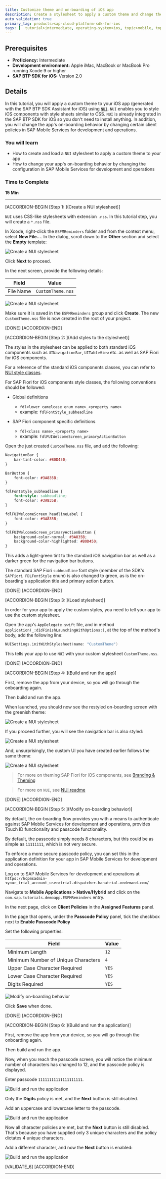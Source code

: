 ```yaml
---
title: Customize theme and on-boarding of iOS app
description: Create a stylesheet to apply a custom theme and change the default on-boarding behavior for your iOS app.
auto_validation: true
primary_tag: products>sap-cloud-platform-sdk-for-ios
tags: [  tutorial>intermediate, operating-system>ios, topic>mobile, topic>odata, products>sap-business-technology-platform, products>sap-cloud-platform-sdk-for-ios ]
---
```


## Prerequisites  
- **Proficiency:** Intermediate
- **Development environment:** Apple iMac, MacBook or MacBook Pro running Xcode 9 or higher
- **SAP BTP SDK for iOS:** Version 2.0

## Details
In this tutorial, you will apply a custom theme to your iOS app (generated with the SAP BTP SDK Assistant for iOS) using [`NUI`](https://github.com/tombenner/nui). `NUI` enables you to style iOS components with style sheets similar to CSS. `NUI` is already integrated in the SAP BTP SDK for iOS so you don't need to install anything. In addition, you will change the app's on-boarding behavior by changing certain client policies in SAP Mobile Services for development and operations.

### You will learn  

 - How to create and load a `NUI` stylesheet to apply a custom theme to your app
 - How to change your app's on-boarding behavior by changing the configuration in SAP Mobile Services for development and operations

### Time to Complete
**15 Min**

---

[ACCORDION-BEGIN [Step 1: ](Create a NUI stylesheet)]

`NUI` uses CSS-like stylesheets with extension `.nss`. In this tutorial step, you will create a `*.nss` file.

In Xcode, right-click the `ESPMReminders` folder and from the context menu, select **New File...**. In the dialog, scroll down to the **Other** section and select the **Empty** template:

![Create a NUI stylesheet](fiori-ios-scpms-custom-app-theming-01.png)

Click **Next** to proceed.

In the next screen, provide the following details:

| Field | Value |
|----|----|
| File Name | `CustomTheme.nss` |

![Create a NUI stylesheet](fiori-ios-scpms-custom-app-theming-02.png)

Make sure it is saved in the `ESPMReminders` group and click **Create**. The new `CustomTheme.nss` file is now created in the root of your project.

[DONE]
[ACCORDION-END]

[ACCORDION-BEGIN [Step 2: ](Add styles to the stylesheet)]

The styles in the stylesheet can be applied to both standard iOS components such as `UINavigationBar`, `UITableView` etc. as well as SAP Fiori for iOS components.

For a reference of the standard iOS components classes, you can refer to [NUI style classes](https://github.com/tombenner/nui#style-classes).

For SAP Fiori for iOS components style classes, the following conventions should be followed:

- Global definitions
   - `fdl<lower camelcase enum name>_<property name>`
   - example: `fdlFontStyle_subheadline`

- SAP Fiori component specific definitions
   - `fdl<class name>_<property name>`
   - example: `fdlFUIWelcomeScreen_primaryActionButton`

Open the just created `CustomTheme.nss` file, and add the following:

```css
NavigationBar {
    bar-tint-color: #B0D450;
}

BarButton {
    font-color: #3A835B;
}

fdlFontStyle_subheadline {
    font-style: subheadline;
    font-color: #3A835B;
}

fdlFUIWelcomeScreen_headlineLabel {
    font-color: #3A835B;
}

fdlFUIWelcomeScreen_primaryActionButton {
    background-color-normal: #3A835B;
    background-color-highlighted: #B0D450;
}
```

This adds a light-green tint to the standard iOS navigation bar as well as a darker green for the navigation bar buttons.

The standard SAP Fiori `subheadline` font style (member of the SDK's `SAPFiori FDLFontStyle` enum) is also changed to green, as is the on-boarding's application title and primary action button.

[DONE]
[ACCORDION-END]


[ACCORDION-BEGIN [Step 3: ](Load stylesheet)]

In order for your app to apply the custom styles, you need to tell your app to use the custom stylesheet.

Open the app's `AppDelegate.swift` file, and in method `application(_:didFinishLaunchingWithOptions:)`, at the top of the method's body, add the following line:

```swift
NUISettings.initWithStylesheet(name: "CustomTheme")
```

This tells your app to use `NUI` with your custom stylesheet `CustomTheme.nss`.

[DONE]
[ACCORDION-END]

[ACCORDION-BEGIN [Step 4: ](Build and run the app)]

First, remove the app from your device, so you will go through the onboarding again.

Then build and run the app.

When launched, you should now see the restyled on-boarding screen with the greenish theme:

![Create a NUI stylesheet](fiori-ios-scpms-custom-app-theming-03.png)

If you proceed further, you will see the navigation bar is also styled:

![Create a NUI stylesheet](fiori-ios-scpms-custom-app-theming-04.png)

And, unsurprisingly, the custom UI you have created earlier follows the same theme:

![Create a NUI stylesheet](fiori-ios-scpms-custom-app-theming-05.png)

> For more on theming SAP Fiori for iOS components, see [Branding & Theming](https://help.sap.com/doc/978e4f6c968c4cc5a30f9d324aa4b1d7/Latest/en-US/Documents/Frameworks/SAPFiori/Branding%20and%20Theming.html)

> For more on `NUI`, see [NUI readme](https://github.com/tombenner/nui/)

[DONE]
[ACCORDION-END]

[ACCORDION-BEGIN [Step 5: ](Modify on-boarding behavior)]

By default, the on-boarding flow provides you with a means to authenticate against SAP Mobile Services for development and operations, provides Touch ID functionality and passcode functionality.

By default, the passcode simply needs 8 characters, but this could be as simple as `11111111`, which is not very secure.

To enforce a more secure passcode policy, you can set this in the application definition for your app in SAP Mobile Services for development and operations.

Log on to SAP Mobile Services for development and operations at `https://hcpmsadmin-<your_trial_account_user>trial.dispatcher.hanatrial.ondemand.com/`

Navigate to **Mobile Applications > Native/Hybrid** and click on the `com.sap.tutorials.demoapp.ESPMReminders` entry.

In the next page, click on **Client Policies** in the **Assigned Features** panel.

In the page that opens, under the **Passcode Policy** panel, tick the checkbox next to **Enable Passcode Policy**

Set the following properties:

| Field | Value |
|----|----|
| Minimum Length | `12` |
| Minimum Number of Unique Characters | `4` |
| Upper Case Character Required | `YES` |
| Lower Case Character Required | `YES` |
| Digits Required | `YES` |

![Modify on-boarding behavior](fiori-ios-scpms-custom-app-theming-06.png)

Click **Save** when done.

[DONE]
[ACCORDION-END]

[ACCORDION-BEGIN [Step 6: ](Build and run the application)]

First, remove the app from your device, so you will go through the onboarding again.

Then build and run the app.

Now, when you reach the passcode screen, you will notice the minimum number of characters has changed to 12, and the passcode policy is displayed.

Enter passcode `11111111111111111111`.

![Build and run the application](fiori-ios-scpms-custom-app-theming-07.png)

Only the **Digits** policy is met, and the **Next** button is still disabled.

Add an uppercase and lowercase letter to the passcode.

![Build and run the application](fiori-ios-scpms-custom-app-theming-08.png)

Now all character policies are met, but the **Next** button is still disabled. That's because you have supplied only 3 unique characters and the policy dictates 4 unique characters.

Add a different character, and now the **Next** button is enabled:

![Build and run the application](fiori-ios-scpms-custom-app-theming-09.png)

[VALIDATE_6]
[ACCORDION-END]


---
